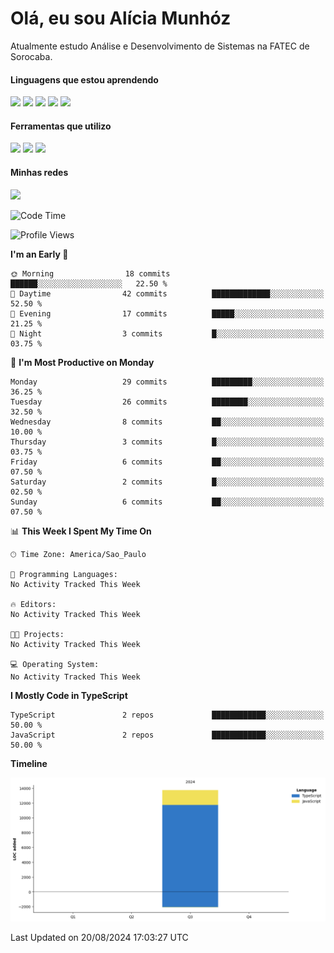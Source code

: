 # Olá, eu sou Alícia Munhóz

<p>Atualmente estudo Análise e Desenvolvimento de Sistemas na FATEC de Sorocaba.</p>

#### Linguagens que estou aprendendo
<img src="./icons/HTML.svg" width="48">
<img src="./icons/CSS.svg" width="48">
<img src="./icons/JavaScript.svg" width="48">
<img src="./icons/NodeJS-Dark.svg" width="48">
<img src="./icons/TypeScript.svg" width="48">

#### Ferramentas que utilizo
<img src="./icons/MongoDB.svg" width="48">
<img src="./icons/Postman.svg" width="48">
<img src="./icons/Figma-Dark.svg" width="48">

#### Minhas redes
[<img src="./icons/LinkedIn.svg" width="48">](https://www.linkedin.com/in/aliciamunhozfrancodecamargo/)

<!--START_SECTION:waka-->
![Code Time](http://img.shields.io/badge/Code%20Time-0%20secs-blue)

![Profile Views](http://img.shields.io/badge/Profile%20Views-3-blue)

**I'm an Early 🐤** 

```text
🌞 Morning                18 commits          ██████░░░░░░░░░░░░░░░░░░░   22.50 % 
🌆 Daytime                42 commits          █████████████░░░░░░░░░░░░   52.50 % 
🌃 Evening                17 commits          █████░░░░░░░░░░░░░░░░░░░░   21.25 % 
🌙 Night                  3 commits           █░░░░░░░░░░░░░░░░░░░░░░░░   03.75 % 
```
📅 **I'm Most Productive on Monday** 

```text
Monday                   29 commits          █████████░░░░░░░░░░░░░░░░   36.25 % 
Tuesday                  26 commits          ████████░░░░░░░░░░░░░░░░░   32.50 % 
Wednesday                8 commits           ██░░░░░░░░░░░░░░░░░░░░░░░   10.00 % 
Thursday                 3 commits           █░░░░░░░░░░░░░░░░░░░░░░░░   03.75 % 
Friday                   6 commits           ██░░░░░░░░░░░░░░░░░░░░░░░   07.50 % 
Saturday                 2 commits           █░░░░░░░░░░░░░░░░░░░░░░░░   02.50 % 
Sunday                   6 commits           ██░░░░░░░░░░░░░░░░░░░░░░░   07.50 % 
```


📊 **This Week I Spent My Time On** 

```text
🕑︎ Time Zone: America/Sao_Paulo

💬 Programming Languages: 
No Activity Tracked This Week

🔥 Editors: 
No Activity Tracked This Week

🐱‍💻 Projects: 
No Activity Tracked This Week

💻 Operating System: 
No Activity Tracked This Week
```

**I Mostly Code in TypeScript** 

```text
TypeScript               2 repos             ████████████░░░░░░░░░░░░░   50.00 % 
JavaScript               2 repos             ████████████░░░░░░░░░░░░░   50.00 % 
```



**Timeline**

![Lines of Code chart](https://raw.githubusercontent.com/aliciamunhoz/aliciamunhoz/main/assets/bar_graph.png)


 Last Updated on 20/08/2024 17:03:27 UTC
<!--END_SECTION:waka-->
<!--
**aliciamunhoz/aliciamunhoz** is a ✨ _special_ ✨ repository because its `README.md` (this file) appears on your GitHub profile.

Here are some ideas to get you started:

- 🔭 I’m currently working on ...
- 🌱 I’m currently learning ...
- 👯 I’m looking to collaborate on ...
- 🤔 I’m looking for help with ...
- 💬 Ask me about ...
- 📫 How to reach me: ...
- 😄 Pronouns: ...
- ⚡ Fun fact: ...
-->
